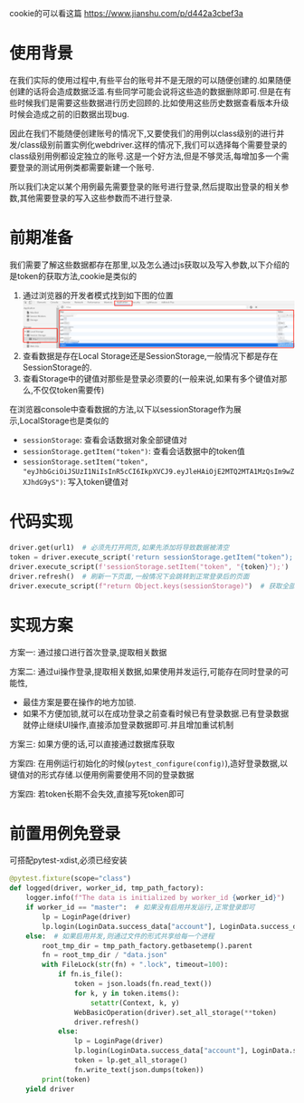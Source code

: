 cookie的可以看这篇 https://www.jianshu.com/p/d442a3cbef3a
# 使用背景
在我们实际的使用过程中,有些平台的账号并不是无限的可以随便创建的.如果随便创建的话将会造成数据泛滥.有些同学可能会说将这些造的数据删除即可.但是在有些时候我们是需要这些数据进行历史回顾的.比如使用这些历史数据查看版本升级时候会造成之前的旧数据出现bug.

因此在我们不能随便创建账号的情况下,又要使我们的用例以class级别的进行并发/class级别前置实例化webdriver.这样的情况下,我们可以选择每个需要登录的class级别用例都设定独立的账号.这是一个好方法,但是不够灵活,每增加多一个需要登录的测试用例类都需要新建一个账号.

所以我们决定以某个用例最先需要登录的账号进行登录,然后提取出登录的相关参数,其他需要登录的写入这些参数而不进行登录.
# 前期准备
我们需要了解这些数据都存在那里,以及怎么通过js获取以及写入参数,以下介绍的是token的获取方法,cookie是类似的

1. 通过浏览器的开发者模式找到如下图的位置
![](./images/checktoken.png)
2. 查看数据是存在Local Storage还是SessionStorage,一般情况下都是存在SessionStorage的.
3. 查看Storage中的键值对那些是登录必须要的(一般来说,如果有多个键值对那么,不仅仅token需要传)

在浏览器console中查看数据的方法,以下以sessionStorage作为展示,LocalStorage也是类似的
- `sessionStorage`: 查看会话数据对象全部键值对
- `sessionStorage.getItem("token")`: 查看会话数据中的token值
- `sessionStorage.setItem("token", "eyJhbGciOiJSUzI1NiIsInR5cCI6IkpXVCJ9.eyJleHAiOjE2MTQ2MTA1MzQsIm9wZXJhdG9yS")`: 写入token键值对

# 代码实现
```py
driver.get(url1)  # 必须先打开网页,如果先添加将导致数据被清空
token = driver.execute_script('return sessionStorage.getItem("token");')  # 获取token,注意此处必须要return
driver.execute_script(f'sessionStorage.setItem("token", "{token}");')  # 写入token
driver.refresh()  # 刷新一下页面,一般情况下会跳转到正常登录后的页面
driver.execute_script(f"return Object.keys(sessionStorage)")  # 获取全部storage的key
```

# 实现方案
方案一:
通过接口进行首次登录,提取相关数据

方案二:
通过ui操作登录,提取相关数据,如果使用并发运行,可能存在同时登录的可能性,
- 最佳方案是要在操作的地方加锁.
- 如果不方便加锁,就可以在成功登录之前查看时候已有登录数据.已有登录数据就停止继续UI操作,直接添加登录数据即可.并且增加重试机制

方案三:
如果方便的话,可以直接通过数据库获取

方案四:
在用例运行初始化的时候(`pytest_configure(config)`),造好登录数据,以键值对的形式存储.以便用例需要使用不同的登录数据

方案四:
若token长期不会失效,直接写死token即可

# 前置用例免登录
可搭配pytest-xdist,必须已经安装

```py
@pytest.fixture(scope="class")
def logged(driver, worker_id, tmp_path_factory):
    logger.info(f"The data is initialized by worker_id {worker_id}")
    if worker_id == "master":  # 如果没有启用并发运行,正常登录即可
        lp = LoginPage(driver)
        lp.login(LoginData.success_data["account"], LoginData.success_data["password"])
    else:  # 如果启用并发,则通过文件的形式共享给每一个进程
        root_tmp_dir = tmp_path_factory.getbasetemp().parent
        fn = root_tmp_dir / "data.json"
        with FileLock(str(fn) + ".lock", timeout=100):
            if fn.is_file():
                token = json.loads(fn.read_text())
                for k, y in token.items():
                    setattr(Context, k, y)
                WebBasicOperation(driver).set_all_storage(**token)
                driver.refresh()
            else:
                lp = LoginPage(driver)
                lp.login(LoginData.success_data["account"], LoginData.success_data["password"])
                token = lp.get_all_storage()
                fn.write_text(json.dumps(token))
        print(token)
    yield driver
```